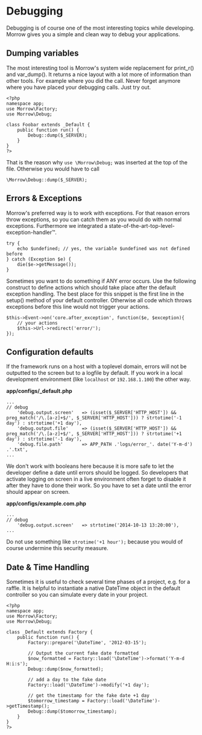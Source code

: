 Debugging
=============================

Debugging is of course one of the most interesting topics while developing. Morrow gives you a simple and clean way to debug your applications.

Dumping variables
-----------------

The most interesting tool is Morrow's system wide replacement for print_r() and var_dump(). It returns a nice layout with a lot more of information than other tools. For example where you did the call. Never forget anymore where you have placed your debugging calls. Just try out.

~~~{.php}
<?php
namespace app;
use Morrow\Factory;
use Morrow\Debug;

class Foobar extends _Default {
	public function run() {
		Debug::dump($_SERVER);
	}
}
?>
~~~

That is the reason why `use \Morrow\Debug;` was inserted at the top of the file.
Otherwise you would have to call

~~~{.php}
\Morrow\Debug::dump($_SERVER);
~~~


Errors & Exceptions
-------------------

Morrow's preferred way is to work with exceptions. For that reason errors throw exceptions, so you can catch them as you would do with normal exceptions. Furthermore we integrated a state-of-the-art-top-level-exception-handler&trade;.

~~~{.php}
try {
    echo $undefined; // yes, the variable $undefined was not defined before
} catch (Exception $e) {
    die($e->getMessage());
}
~~~

Sometimes you want to do something if ANY error occurs.
Use the following construct to define actions which should take place after the default exception handling.
The best place for this snippet is the first line in the setup() method of your default controller. Otherwise all code which throws exceptions before this line would not trigger your actions.

~~~{.php}
$this->Event->on('core.after_exception', function($e, $exception){
	// your actions
	$this->Url->redirect('error/');	
});
~~~


Configuration defaults
--------------

If the framework runs on a host with a toplevel domain, errors will not be outputted to the screen but to a logfile by default.
If you work in a local development environment (like `localhost` or `192.168.1.100`) the other way.

**app/configs/_default.php**
~~~{.php}
...
// debug
	'debug.output.screen'	=> (isset($_SERVER['HTTP_HOST']) && preg_match('/\.[a-z]+$/', $_SERVER['HTTP_HOST'])) ? strtotime('-1 day') : strtotime('+1 day'),
	'debug.output.file'		=> (isset($_SERVER['HTTP_HOST']) && preg_match('/\.[a-z]+$/', $_SERVER['HTTP_HOST'])) ? strtotime('+1 day') : strtotime('-1 day'),
	'debug.file.path'		=> APP_PATH .'logs/error_'. date('Y-m-d') .'.txt',
...
~~~

We don't work with booleans here because it is more safe to let the developer define a date until errors should be logged.
So developers that activate logging on screen in a live environment often forget to disable it after they have to done their work.
So you have to set a date until the error should appear on screen.

**app/configs/example.com.php**
~~~{.php}
...
// debug
	'debug.output.screen'	=> strtotime('2014-10-13 13:20:00'),
...
~~~

Do not use something like `strotime('+1 hour');` because you would of course undermine this security measure.


Date & Time Handling
--------------

Sometimes it is useful to check several time phases of a project, e.g. for a raffle.
It is helpful to instantiate a native DateTime object in the default controller so you can simulate every date in your project.

~~~{.php}
<?php
namespace app;
use Morrow\Factory;
use Morrow\Debug;

class _Default extends Factory {
	public function run() {
		Factory::prepare('\DateTime', '2012-03-15');

		// Output the current fake date formatted
		$now_formatted = Factory::load('\DateTime')->format('Y-m-d H:i:s');
		Debug::dump($now_formatted);

		// add a day to the fake date
		Factory::load('\DateTime')->modify('+1 day');

		// get the timestamp for the fake date +1 day
		$tomorrow_timestamp = Factory::load('\DateTime')->getTimestamp();
		Debug::dump($tomorrow_timestamp);
	}
}
?>
~~~
